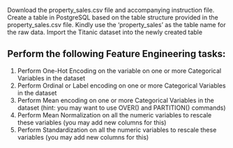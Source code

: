 Download the property_sales.csv file and accompanying instruction file.
Create a table in PostgreSQL based on the table structure provided in the property_sales.csv file. Kindly use the ‘property_sales’ as the table name for the raw data.
Import the Titanic dataset into the newly created table

## Perform the following Feature Engineering tasks:

1. Perform One-Hot Encoding on the variable on one or more Categorical Variables in the dataset
2. Perform Ordinal or Label encoding on one or more Categorical Variables in the dataset
3. Perform Mean encoding on one or more Categorical Variables in the dataset (hint: you may want to use OVER() and PARTITION() commands)
4. Perform Mean Normalization on all the numeric variables to rescale these variables (you may add new columns for this)
5. Perform Standardization on all the numeric variables to rescale these variables (you may add new columns for this)
